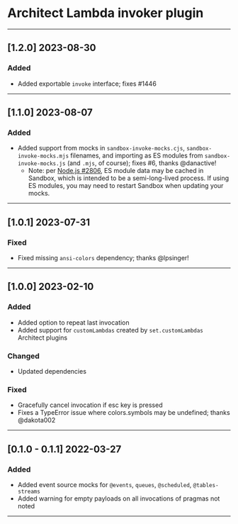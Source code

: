 # Architect Lambda invoker plugin

---

## [1.2.0] 2023-08-30

### Added

- Added exportable `invoke` interface; fixes #1446

---

## [1.1.0] 2023-08-07

### Added

- Added support from mocks in `sandbox-invoke-mocks.cjs`, `sandbox-invoke-mocks.mjs` filenames, and importing as ES modules from `sandbox-invoke-mocks.js` (and `.mjs`, of course); fixes #6, thanks @danactive!
  - Note: per [Node.js #2806](https://github.com/nodejs/help/issues/2806), ES module data may be cached in Sandbox, which is intended to be a semi-long-lived process. If using ES modules, you may need to restart Sandbox when updating your mocks.

---

## [1.0.1] 2023-07-31

### Fixed

- Fixed missing `ansi-colors` dependency; thanks @lpsinger!

---

## [1.0.0] 2023-02-10

### Added

- Added option to repeat last invocation
- Added support for `customLambdas` created by `set.customLambdas` Architect plugins


### Changed

- Updated dependencies


### Fixed

- Gracefully cancel invocation if esc key is pressed
- Fixes a TypeError issue where colors.symbols may be undefined; thanks @dakota002

---

## [0.1.0 - 0.1.1] 2022-03-27

### Added

- Added event source mocks for `@events`, `queues`, `@scheduled`, `@tables-streams`
- Added warning for empty payloads on all invocations of pragmas not noted

---
